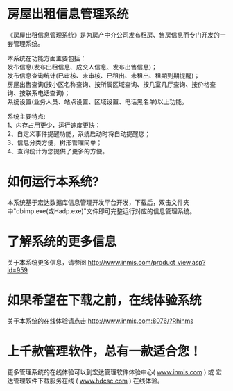 # 房屋出租信息管理系统

《房屋出租信息管理系统》是为房产中介公司发布租房、售房信息而专门开发的一套管理系统。

 本系统在功能方面主要包括：  
 发布信息(发布出租信息、成交人信息、发布出售信息)；  
 发布信息查询统计(已审核、未审核、已租出、未租出、租期到期提醒)；  
 房屋出售查询(按小区名称查询、按所属区域查询、按几室几厅查询、按价格查询、按联系电话查询)；  
 系统设置(业务人员、站点设置、区域设置、电话黑名单)以上功能。  
 
 系统主要特点:  
 1、内存占用更少，运行速度更快；  
 2、自定义事件提醒功能，系统启动时将自动提醒您；  
 3、信息分类方便，树形管理简单；  
 4、查询统计为您提供了更多的方便。  
  
# 如何运行本系统?

本系统基于宏达数据库信息管理开发平台开发，下载后，双击文件夹中"dbimp.exe(或Hadp.exe)"文件即可完整运行对应的信息管理系统。

# 了解系统的更多信息

关于本系统更多信息，请参阅:http://www.inmis.com/product_view.asp?id=959

# 如果希望在下载之前，在线体验系统

关于本系统的在线体验请点击:http://www.inmis.com:8076/?Rhinms

# 上千款管理软件，总有一款适合您！

更多管理系统的在线体验可以到宏达管理软件体验中心( www.inmis.com ) 或 宏达管理软件下载服务在线 ( www.hdcsc.com ) 在线体验。



